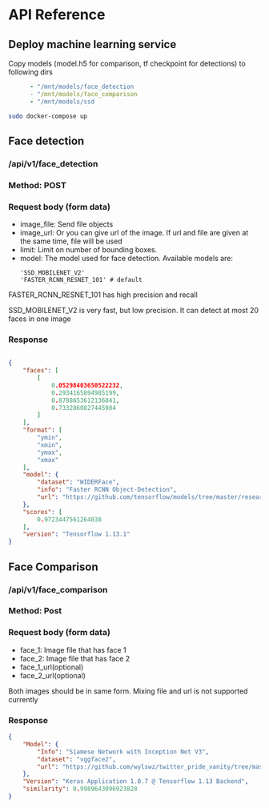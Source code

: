 # API Reference

## Deploy machine learning service

Copy models (model.h5 for comparison, tf checkpoint for detections) to following dirs

```yml
      - "/mnt/models/face_detection
      - "/mnt/models/face_comparison
      - "/mnt/models/ssd
```

```sh
sudo docker-compose up
```


## Face detection
### /api/v1/face_detection

### Method: POST

### Request body (form data)
- image_file: Send file objects
- image_url: Or you can give url of the image. If url and file are given at the 
same time, file will be used
- limit: Limit on number of bounding boxes.
- model: The model used for face detection. Available models are:
    ```
    'SSD_MOBILENET_V2'
    'FASTER_RCNN_RESNET_101' # default
    ```
FASTER_RCNN_RESNET_101 has high precision and recall

SSD_MOBILENET_V2 is very fast, but low precision. It can 
detect at most 20 faces in one image

### Response

```json

{
    "faces": [
        [
            0.05298403650522232,
            0.2934165894985199,
            0.8788653612136841,
            0.7332860827445984
        ]
    ],
    "format": [
        "ymin",
        "xmin",
        "ymax",
        "xmax"
    ],
    "model": {
        "dataset": "WIDERFace",
        "info": "Faster RCNN Object-Detection",
        "url": "https://github.com/tensorflow/models/tree/master/research/object_detection"
    },
    "scores": [
        0.9723447561264038
    ],
    "version": "Tensorflow 1.13.1"
}
``` 

## Face Comparison

### /api/v1/face_comparison

### Method: Post

### Request body (form data)
- face_1: Image file that has face 1
- face_2: Image file that has face 2
- face_1_url(optional)
- face_2_url(optional)

Both images should be in same form. Mixing file and url is not
 supported currently

### Response

```json
{
    "Model": {
        "Info": "Siamese Network with Inception Net V3",
        "dataset": "vggface2",
        "url": "https://github.com/wylswz/twitter_pride_vanity/tree/master/algorithms/siamese_net"
    },
    "Version": "Keras Application 1.0.7 @ Tensorflow 1.13 Backend",
    "similarity": 0.9989643096923828
}

```
